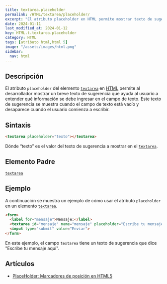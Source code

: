 ```yaml
---
title: textarea.placeholder
permalink: /HTML/textarea/placeholder/
excerpt: "El atributo placeholder en HTML permite mostrar texto de sugerencia en campos de texto vacíos, como el textarea. Es útil para guiar al usuario sobre qué información ingresar."
date: 2024-01-11
last_modified_at: 2024-01-12
key: HTML.t.textarea.placeholder
category: HTML
tags: [atributo html,html 5]
image: "/assets/images/html.png"
sidebar:
  nav: html
---
```


## Descripción


El atributo `placeholder` del elemento [`textarea`](https://www.w3api.com/HTML/textarea/) en [HTML](https://www.manualweb.net/html/) permite al desarrollador mostrar un breve texto de sugerencia que ayuda al usuario a entender qué información se debe ingresar en el campo de texto. Este texto de sugerencia se muestra cuando el campo de texto está vacío y desaparece cuando el usuario comienza a escribir.


## Sintaxis


```html
<textarea placeholder="texto"></textarea>
```


Dónde “texto” es el valor del texto de sugerencia a mostrar en el [`textarea`](https://www.w3api.com/HTML/textarea/).


## Elemento Padre


[`textarea`](https://www.w3api.com/HTML/textarea/)


## Ejemplo


A continuación se muestra un ejemplo de cómo usar el atributo `placeholder` en un elemento [`textarea`](https://www.w3api.com/HTML/textarea/).


```html
<form>
  <label for="mensaje">Mensaje:</label>
  <textarea id="mensaje" name="mensaje" placeholder="Escribe tu mensaje aquí"></textarea>
  <input type="submit" value="Enviar">
</form>

```


En este ejemplo, el campo `textarea` tiene un texto de sugerencia que dice "Escribe tu mensaje aquí".


## Artículos

- [PlaceHolder: Marcadores de posición en HTML5](https://lineadecodigo.com/html5/placeholder-marcadores-de-posicion-en-html5/)
